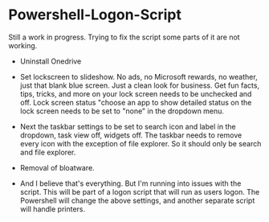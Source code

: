 # Powershell-Logon-Script

Still a work in progress. Trying to fix the script some parts of it are not working.
- Uninstall Onedrive

- Set lockscreen to slideshow. No ads, no Microsoft rewards, no weather, just that blank blue screen. Just a clean look for business. Get fun facts, tips, tricks, and more on your lock screen needs to be unchecked and off. Lock screen status "choose an app to show detailed status on the lock screen needs to be set to "none" in the dropdown menu.

- Next the taskbar settings to be set to search icon and label in the dropdown, task view off, widgets off. The taskbar needs to remove every icon with the exception of file explorer. So it should only be search and file explorer.

- Removal of bloatware.

- And I believe that's everything. But I'm running into issues with the script. This will be part of a logon script that will run as users logon. The Powershell will change the above settings, and another separate script will handle printers.
